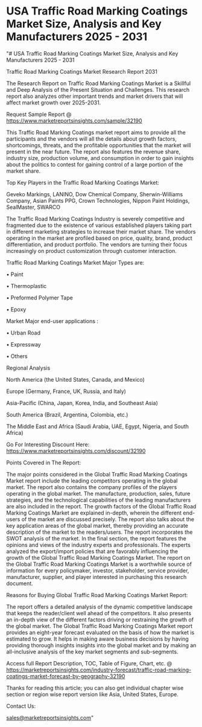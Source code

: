 # USA Traffic Road Marking Coatings Market Size, Analysis and Key Manufacturers 2025 - 2031
"# USA Traffic Road Marking Coatings Market Size, Analysis and Key Manufacturers 2025 - 2031

Traffic Road Marking Coatings Market Research Report 2031

The Research Report on Traffic Road Marking Coatings Market is a Skillful and Deep Analysis of the Present Situation and Challenges. This research report also analyzes other important trends and market drivers that will affect market growth over 2025-2031.

Request Sample Report @ https://www.marketreportsinsights.com/sample/32190

This Traffic Road Marking Coatings market report aims to provide all the participants and the vendors will all the details about growth factors, shortcomings, threats, and the profitable opportunities that the market will present in the near future. The report also features the revenue share, industry size, production volume, and consumption in order to gain insights about the politics to contest for gaining control of a large portion of the market share.

Top Key Players in the Traffic Road Marking Coatings Market:

Geveko Markings, LANINO, Dow Chemical Company, Sherwin-Williams Company, Asian Paints PPG, Crown Technologies, Nippon Paint Holdings, SealMaster, SWARCO

The Traffic Road Marking Coatings Industry is severely competitive and fragmented due to the existence of various established players taking part in different marketing strategies to increase their market share. The vendors operating in the market are profiled based on price, quality, brand, product differentiation, and product portfolio. The vendors are turning their focus increasingly on product customization through customer interaction.

Traffic Road Marking Coatings Market Major Types are:

• Paint

• Thermoplastic

• Preformed Polymer Tape

• Epoxy

Market Major end-user applications :

• Urban Road

• Expressway

• Others

Regional Analysis

North America (the United States, Canada, and Mexico)

Europe (Germany, France, UK, Russia, and Italy)

Asia-Pacific (China, Japan, Korea, India, and Southeast Asia)

South America (Brazil, Argentina, Colombia, etc.)

The Middle East and Africa (Saudi Arabia, UAE, Egypt, Nigeria, and South Africa)

Go For Interesting Discount Here: https://www.marketreportsinsights.com/discount/32190

Points Covered in The Report:

The major points considered in the Global Traffic Road Marking Coatings Market report include the leading competitors operating in the global market.
The report also contains the company profiles of the players operating in the global market.
The manufacture, production, sales, future strategies, and the technological capabilities of the leading manufacturers are also included in the report.
The growth factors of the Global Traffic Road Marking Coatings Market are explained in-depth, wherein the different end-users of the market are discussed precisely.
The report also talks about the key application areas of the global market, thereby providing an accurate description of the market to the readers/users.
The report incorporates the SWOT analysis of the market. In the final section, the report features the opinions and views of the industry experts and professionals. The experts analyzed the export/import policies that are favorably influencing the growth of the Global Traffic Road Marking Coatings Market.
The report on the Global Traffic Road Marking Coatings Market is a worthwhile source of information for every policymaker, investor, stakeholder, service provider, manufacturer, supplier, and player interested in purchasing this research document.

Reasons for Buying Global Traffic Road Marking Coatings Market Report:

The report offers a detailed analysis of the dynamic competitive landscape that keeps the reader/client well ahead of the competitors.
It also presents an in-depth view of the different factors driving or restraining the growth of the global market.
The Global Traffic Road Marking Coatings Market report provides an eight-year forecast evaluated on the basis of how the market is estimated to grow.
It helps in making aware business decisions by having providing thorough insights insights into the global market and by making an all-inclusive analysis of the key market segments and sub-segments.

Access full Report Description, TOC, Table of Figure, Chart, etc. @ https://marketreportsinsights.com/industry-forecast/traffic-road-marking-coatings-market-forecast-by-geography-32190

Thanks for reading this article; you can also get individual chapter wise section or region wise report version like Asia, United States, Europe.

Contact Us:

sales@marketreportsinsights.com"
